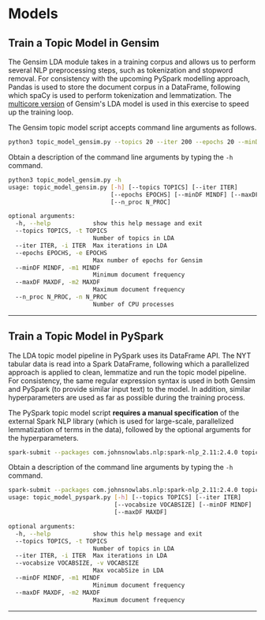 # Models

## Train a Topic Model in Gensim
The Gensim LDA module takes in a training corpus and allows us to perform several NLP preprocessing steps, such as tokenization and stopword removal. For consistency with the upcoming PySpark modelling approach, Pandas is used to store the document corpus in a DataFrame, following which spaCy is used to perform tokenization and lemmatization. The [multicore version](https://radimrehurek.com/gensim/models/ldamulticore.html#module-gensim.models.ldamulticore) of Gensim's LDA model is used in this exercise to speed up the training loop.

The Gensim topic model script accepts command line arguments as follows.

```sh
python3 topic_model_gensim.py --topics 20 --iter 200 --epochs 20 --minDF 0.02 --maxDF 0.8
```

Obtain a description of the command line arguments by typing the `-h` command.

```sh
python3 topic_model_gensim.py -h
usage: topic_model_gensim.py [-h] [--topics TOPICS] [--iter ITER]
                             [--epochs EPOCHS] [--minDF MINDF] [--maxDF MAXDF]
                             [--n_proc N_PROC]

optional arguments:
  -h, --help            show this help message and exit
  --topics TOPICS, -t TOPICS
                        Number of topics in LDA
  --iter ITER, -i ITER  Max iterations in LDA
  --epochs EPOCHS, -e EPOCHS
                        Max number of epochs for Gensim
  --minDF MINDF, -m1 MINDF
                        Minimum document frequency
  --maxDF MAXDF, -m2 MAXDF
                        Maximum document frequency
  --n_proc N_PROC, -n N_PROC
                        Number of CPU processes

```

---

## Train a Topic Model in PySpark
The LDA topic model pipeline in PySpark uses its DataFrame API. The NYT tabular data is read into a Spark DataFrame, following which a parallelized approach is applied to clean, lemmatize and run the topic model pipeline. For consistency, the same regular expression syntax is used in both Gensim and PySpark (to provide similar input text) to the model. In addition, similar hyperparameters are used as far as possible during the training process.

The PySpark topic model script **requires a manual specification** of the external Spark NLP library (which is used for large-scale, parallelized lemmatization of terms in the data), followed by the optional arguments for the hyperparameters.

```sh
spark-submit --packages com.johnsnowlabs.nlp:spark-nlp_2.11:2.4.0 topic_model_pyspark.py --topics 20 --iter 200 --vocabsize 5000 --minDF 0.02 --maxDF 0.8
```

Obtain a description of the command line arguments by typing the `-h` command.
```sh
spark-submit --packages com.johnsnowlabs.nlp:spark-nlp_2.11:2.4.0 topic_model_pyspark.py --help
usage: topic_model_pyspark.py [-h] [--topics TOPICS] [--iter ITER]
                              [--vocabsize VOCABSIZE] [--minDF MINDF]
                              [--maxDF MAXDF]

optional arguments:
  -h, --help            show this help message and exit
  --topics TOPICS, -t TOPICS
                        Number of topics in LDA
  --iter ITER, -i ITER  Max iterations in LDA
  --vocabsize VOCABSIZE, -v VOCABSIZE
                        Max vocabSize in LDA
  --minDF MINDF, -m1 MINDF
                        Minimum document frequency
  --maxDF MAXDF, -m2 MAXDF
                        Maximum document frequency

```

---
